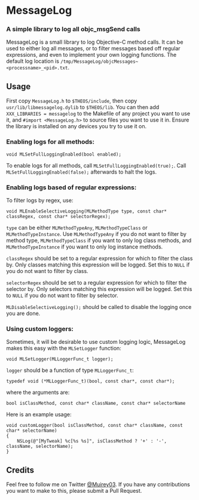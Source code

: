 # MessageLog
### A simple library to log all objc_msgSend calls

MessageLog is a small library to log Objective-C method calls. It can be used to either log all messages, or to filter messages based off regular expressions, and even to implement your own logging functions. The default log location is `/tmp/MessageLog/objcMessages~<processname>_<pid>.txt`.

## Usage

First copy `MessageLog.h` to `$THEOS/include`, then copy `usr/lib/libmessagelog.dylib` to `$THEOS/lib`. You can then add `XXX_LIBRARIES = messagelog` to the Makefile of any project you want to use it, and `#import <MessageLog.h>` to source files you want to use it in. Ensure the library is installed on any devices you try to use it on.

### Enabling logs for all methods:

	void MLSetFullLoggingEnabled(bool enabled);
To enable logs for all methods, call `MLSetFullLoggingEnabled(true);`. Call `MLSetFullLoggingEnabled(false);` afterwards to halt the logs.


### Enabling logs based of regular expressions:
To filter logs by regex, use:

	void MLEnableSelectiveLogging(MLMethodType type, const char* classRegex, const char* selectorRegex);
`type` can be either `MLMethodTypeAny`, `MLMethodTypeClass` or `MLMethodTypeInstance`. Use `MLMethodTypeAny` if you do not want to filter by method type, `MLMethodTypeClass` if you want to only log class methods, and `MLMethodTypeInstance` if you want to only log instance methods.

`classRegex` should be set to a regular expression for which to filter the class by. Only classes matching this expression will be logged. Set this to `NULL` if you do not want to filter by class.

`selectorRegex` should be set to a regular expression for which to filter the selector by. Only selectors matching this expression will be logged. Set this to `NULL` if you do not want to filter by selector.

`MLDisableSelectiveLogging();` should be called to disable the logging once you are done.


### Using custom loggers:
Sometimes, it will be desirable to use custom logging logic, MessageLog makes this easy with the `MLSetLogger` function:

	void MLSetLogger(MLLoggerFunc_t logger);
`logger` should be a function of type `MLLoggerFunc_t`:

	typedef void (*MLLoggerFunc_t)(bool, const char*, const char*);
where the arguments are:

	bool isClassMethod, const char* className, const char* selectorName

Here is an example usage:

	void customLogger(bool isClassMethod, const char* className, const char* selectorName)
	{
		NSLog(@"[MyTweak] %c[%s %s]", isClassMethod ? '+' : '-', className, selectorName);
	}


## Credits
Feel free to follow me on Twitter [@Muirey03](https://twitter.com/muirey03). If you have any contributions you want to make to this, please submit a Pull Request.
